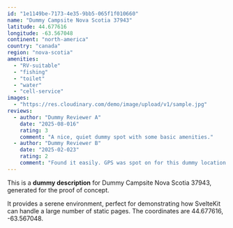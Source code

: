```yaml
---
id: "1e1149be-7173-4e35-9bb5-065f1f010660"
name: "Dummy Campsite Nova Scotia 37943"
latitude: 44.677616
longitude: -63.567048
continent: "north-america"
country: "canada"
region: "nova-scotia"
amenities:
  - "RV-suitable"
  - "fishing"
  - "toilet"
  - "water"
  - "cell-service"
images:
  - "https://res.cloudinary.com/demo/image/upload/v1/sample.jpg"
reviews:
  - author: "Dummy Reviewer A"
    date: "2025-08-016"
    rating: 3
    comment: "A nice, quiet dummy spot with some basic amenities."
  - author: "Dummy Reviewer B"
    date: "2025-02-023"
    rating: 2
    comment: "Found it easily. GPS was spot on for this dummy location."
---
```


This is a **dummy description** for Dummy Campsite Nova Scotia 37943, generated for the proof of concept.

It provides a serene environment, perfect for demonstrating how SvelteKit can handle a large number of static pages. The coordinates are 44.677616, -63.567048.
